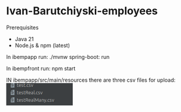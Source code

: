 # Ivan-Barutchiyski-employees

Prerequisites
- Java 21
- Node.js & npm (latest)


In ibempapp run:
    ./mvnw spring-boot: run

In ibempfront run:
    npm start

IN ibempapp/src/main/resources there are three csv files for upload:
![img.png](img.png)